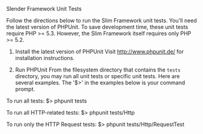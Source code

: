 Slender Framework Unit Tests

Follow the directions below to run the Slim Framework unit tests. You'll need the latest version of PHPUnit. To save development time, these unit tests require PHP >= 5.3. However, the Slim Framework itself requires only PHP >= 5.2.

1. Install the latest version of PHPUnit
Visit http://www.phpunit.de/ for installation instructions.

2. Run PHPUnit
From the filesystem directory that contains the `tests` directory, you may run all unit tests or specific unit tests. Here are several examples. The '$>' in the examples below is your command prompt.

To run all tests:
$> phpunit tests

To run all HTTP-related tests:
$> phpunit tests/Http

To run only the HTTP Request tests:
$> phpunit tests/Http/RequestTest